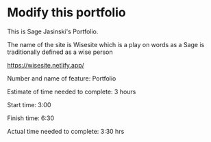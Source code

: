 # Modify this portfolio

This is Sage Jasinski's Portfolio.

The name of the site is Wisesite which is a play on words as a Sage is traditionally defined as a wise person

https://wisesite.netlify.app/

Number and name of feature: Portfolio

Estimate of time needed to complete: 3 hours

Start time: 3:00

Finish time: 6:30

Actual time needed to complete: 3:30 hrs